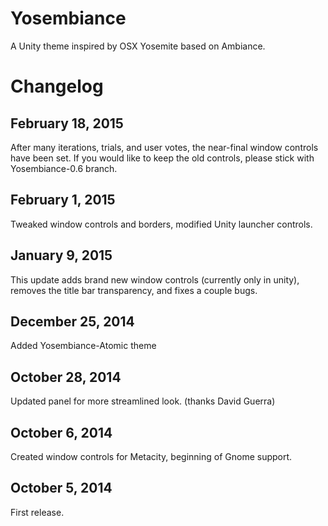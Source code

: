 Yosembiance
===========
A Unity theme inspired by OSX Yosemite based on Ambiance.


Changelog
=========

February 18, 2015
----------------------
After many iterations, trials, and user votes, the near-final window controls have been set.  If you would like to keep the old controls, please stick with Yosembiance-0.6 branch.

February 1, 2015
----------------------
Tweaked window controls and borders, modified Unity launcher controls.

January 9, 2015
----------------------
This update adds brand new window controls (currently only in unity), removes the title bar transparency, and fixes a couple bugs.

December 25, 2014
----------------------
Added Yosembiance-Atomic theme

October 28, 2014
----------------------
Updated panel for more streamlined look. (thanks David Guerra)

October 6, 2014
----------------------
Created window controls for Metacity, beginning of Gnome support.

October 5, 2014
----------------------
First release.
